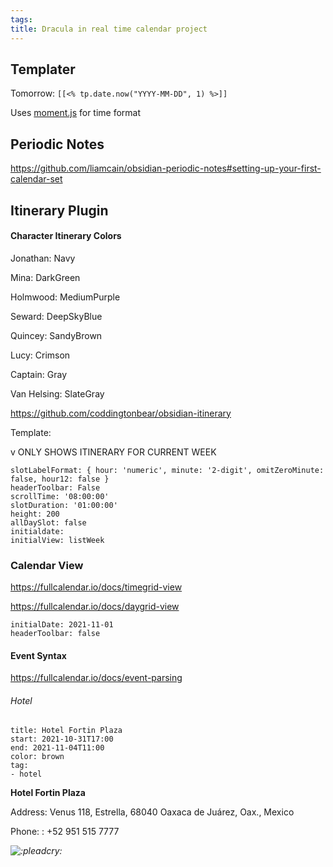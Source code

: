 ```yaml
---
tags: 
title: Dracula in real time calendar project
---
```


## Templater

Tomorrow: `[[<% tp.date.now("YYYY-MM-DD", 1) %>]]`

Uses [moment.js](https://momentjs.com/docs/#/displaying/) for time format

## Periodic Notes

https://github.com/liamcain/obsidian-periodic-notes#setting-up-your-first-calendar-set

## Itinerary Plugin

#### Character Itinerary Colors

Jonathan: Navy

Mina: DarkGreen

Holmwood: MediumPurple

Seward: DeepSkyBlue

Quincey: SandyBrown

Lucy: Crimson

Captain: Gray

Van Helsing: SlateGray

https://github.com/coddingtonbear/obsidian-itinerary

Template:

v ONLY SHOWS ITINERARY FOR CURRENT WEEK

```itinerary
slotLabelFormat: { hour: 'numeric', minute: '2-digit', omitZeroMinute: false, hour12: false }
headerToolbar: False
scrollTime: '08:00:00'
slotDuration: '01:00:00'
height: 200
allDaySlot: false
initialdate: 
initialView: listWeek
```

### Calendar View

https://fullcalendar.io/docs/timegrid-view

https://fullcalendar.io/docs/daygrid-view

```itinerary
initialDate: 2021-11-01
headerToolbar: false

```

#### Event Syntax

https://fullcalendar.io/docs/event-parsing

###### Hotel

```itinerary-event
title: Hotel Fortin Plaza
start: 2021-10-31T17:00
end: 2021-11-04T11:00
color: brown
tag:
- hotel
```

**Hotel Fortin Plaza**

Address: Venus 118, Estrella, 68040 Oaxaca de Juárez, Oax., Mexico

Phone: : +52 951 515 7777

_![:pleadcry:](https://cdn.discordapp.com/emojis/802002483152289822.gif?size=44&quality=lossless)_